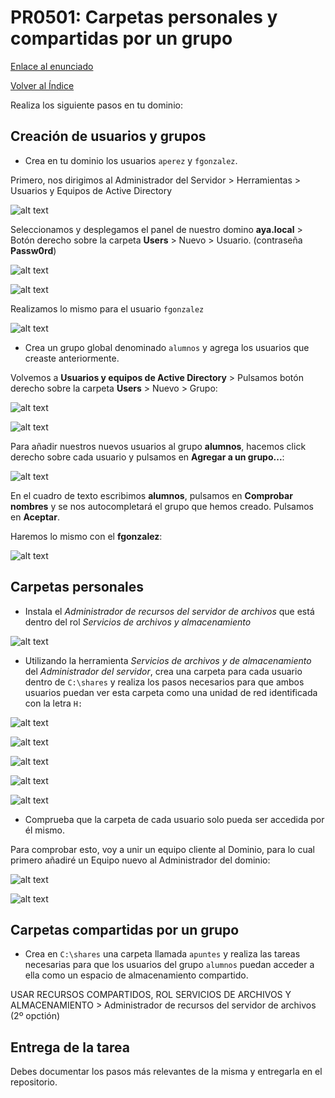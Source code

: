 # PR0501: Carpetas personales y compartidas por un grupo

[Enlace al enunciado](https://github.com/vgonzalez165/apuntes_aso/blob/main/ut05/practicas/pr0501_carpetas_personales.md)

[Volver al Índice](../../index.md)

Realiza los siguiente pasos en tu dominio:

## Creación de usuarios y grupos

- Crea en tu dominio los usuarios `aperez` y `fgonzalez`.

Primero, nos dirigimos al Administrador del Servidor > Herramientas > Usuarios y Equipos de Active Directory

![alt text](image.png)

Seleccionamos y desplegamos el panel de nuestro domino **aya.local** > Botón derecho sobre la carpeta **Users** > Nuevo > Usuario. (contraseña **Passw0rd**)

![alt text](image-2.png)

![alt text](image-3.png)

Realizamos lo mismo para el usuario `fgonzalez`

![alt text](image-4.png)

- Crea un grupo global denominado `alumnos` y agrega los usuarios que creaste anteriormente.

Volvemos a **Usuarios y equipos de Active Directory** > Pulsamos botón derecho sobre la carpeta **Users** > Nuevo > Grupo:

![alt text](image-5.png)

![alt text](image-6.png)

Para añadir nuestros nuevos usuarios al grupo **alumnos**, hacemos click derecho sobre cada usuario y pulsamos en **Agregar a un grupo...**:

![alt text](image-7.png)

En el cuadro de texto escribimos **alumnos**, pulsamos en **Comprobar nombres** y se nos autocompletará el grupo que hemos creado. Pulsamos en **Aceptar**.

Haremos lo mismo con el **fgonzalez**:

![alt text](image-8.png)



## Carpetas personales

- Instala el *Administrador de recursos del servidor de archivos* que está dentro del rol *Servicios de archivos y almacenamiento*

![alt text](image-1.png)

- Utilizando la herramienta *Servicios de archivos y de almacenamiento* del *Administrador del servidor*, crea una carpeta para cada usuario dentro de `C:\shares` y realiza los pasos necesarios para que ambos usuarios puedan ver esta carpeta como una unidad de red identificada con la letra `H:`


![alt text](image-10.png)

![alt text](image-11.png)

![alt text](image-12.png)

![alt text](image-13.png)

![alt text](image-14.png)


- Comprueba que la carpeta de cada usuario solo pueda ser accedida por él mismo.

Para comprobar esto, voy a unir un equipo cliente al Dominio, para lo cual primero añadiré un Equipo nuevo al Administrador del dominio:

![alt text](image-15.png)

![alt text](image-16.png)


## Carpetas compartidas por un grupo

- Crea en `C:\shares` una carpeta llamada `apuntes` y realiza las tareas necesarias para que los usuarios del grupo `alumnos` puedan acceder a ella como un espacio de almacenamiento compartido.

USAR RECURSOS COMPARTIDOS, ROL SERVICIOS DE ARCHIVOS Y ALMACENAMIENTO > Administrador de recursos del servidor de archivos (2º opctión)



## Entrega de la tarea

Debes documentar los pasos más relevantes de la misma y entregarla en el repositorio.
